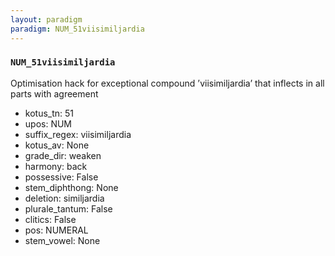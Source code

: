 ```yaml
---
layout: paradigm
paradigm: NUM_51viisimiljardia
---
```

### ` NUM_51viisimiljardia `

Optimisation hack for exceptional compound ’viisimiljardia’ that inflects in all parts with agreement
* kotus_tn: 51
* upos: NUM
* suffix_regex: viisimiljardia
* kotus_av: None
* grade_dir: weaken
* harmony: back
* possessive: False
* stem_diphthong: None
* deletion: similjardia
* plurale_tantum: False
* clitics: False
* pos: NUMERAL
* stem_vowel: None
